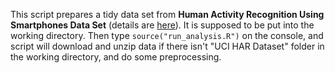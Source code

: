 This script prepares a tidy data set from **Human Activity Recognition Using Smartphones Data Set** (details are [here](http://archive.ics.uci.edu/ml/datasets/Human+Activity+Recognition+Using+Smartphones)). 
It is supposed to be put into the working directory. Then type `source("run_analysis.R")` on the console, and script will download and unzip data if there isn't "UCI HAR Dataset" folder in the working directory, and do some preprocessing.